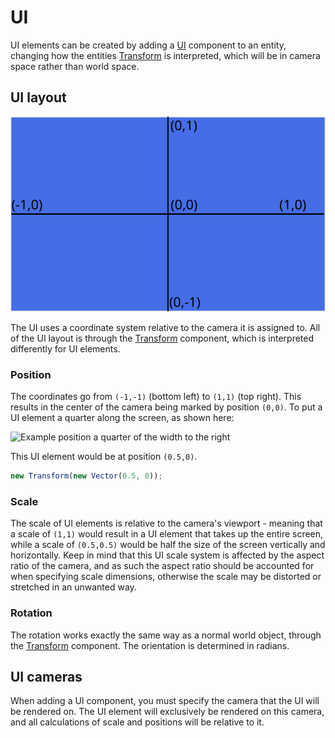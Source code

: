 # UI

UI elements can be created by adding a [UI] component to an entity, changing how
the entities [Transform] is interpreted, which will be in camera space rather
than world space.

## UI layout

![UI coordinate system](../assets/ui_dimensions.svg)

The UI uses a coordinate system relative to the camera it is assigned to. All of
the UI layout is through the [Transform] component, which is interpreted
differently for UI elements. 

### Position
The coordinates go from `(-1,-1)` (bottom left) to `(1,1)` (top right). This
results in the center of the camera being marked by position `(0,0)`. To put a
UI element a quarter along the screen, as shown here:

![Example position a quarter of the width to the
right](../assets/ui_example_position.svg)

This UI element would be at position `(0.5,0)`.
```typescript
new Transform(new Vector(0.5, 0));
```

### Scale

The scale of UI elements is relative to the camera's viewport - meaning that a
scale of `(1,1)` would result in a UI element that takes up the entire screen,
while a scale of `(0.5,0.5)` would be half the size of the screen vertically and
horizontally. Keep in mind that this UI scale system is affected by the aspect
ratio of the camera, and as such the aspect ratio should be accounted for when
specifying scale dimensions, otherwise the scale may be distorted or stretched
in an unwanted way.

### Rotation

The rotation works exactly the same way as a normal world object, through the
[Transform] component. The orientation is determined in radians.

## UI cameras

When adding a UI component, you must specify the camera that the UI will be
rendered on. The UI element will exclusively be rendered on this camera, and all
calculations of scale and positions will be relative to it.

[UI]:../../reference/classes/ui
[Transform]:../../reference/classes/transform